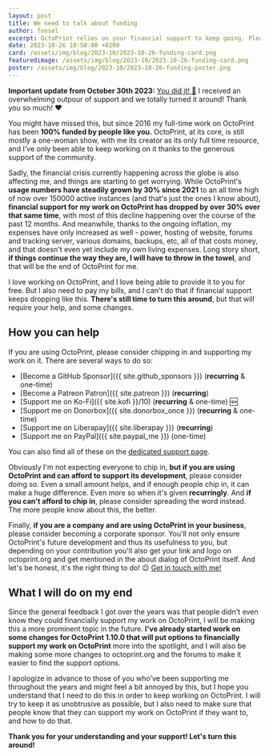 ```yaml
---
layout: post
title: We need to talk about funding
author: foosel
excerpt: OctoPrint relies on your financial support to keep going. Please consider chipping in if you can.
date: 2023-10-26 10:50:00 +0200
card: /assets/img/blog/2023-10/2023-10-26-funding-card.png
featuredimage: /assets/img/blog/2023-10/2023-10-26-funding-card.png
poster: /assets/img/blog/2023-10/2023-10-26-funding-poster.png
---
```


<div class="alert">
    <strong>Important update from October 30th 2023:</strong> <a href="/blog/2023/10/30/funding-update/">You did it! 🥳</a>
    I received an overwhelming outpour of support and we totally turned it around! Thank you so much! ❤️
</div>

You might have missed this, but since 2016 my full-time work on OctoPrint has been
**100% funded by people like you.** OctoPrint, at its core, is still
mostly a one-woman show, with me its creator as its only full time resource, and I've only been 
able to keep working on it thanks to the generous support of the community.

Sadly, the financial crisis currently happening across the globe is also affecting me, and things 
are starting to get worrying. While OctoPrint's **usage numbers have steadily grown by 30% since 2021**
to an all time high of now over 150000 active instances (and that's just the ones I know about), 
**financial support for my work on OctoPrint has dropped by over 30% over that same time**, with most of this 
decline happening over the course of the past 12 months. And meanwhile, thanks to 
the ongoing inflation, my expenses have only increased as well - power, hosting of website, forums and
tracking server, various domains, backups, etc, all of that costs money, and that doesn't even yet
include my own living expenses. Long story short, **if things continue the way they are,
I will have to throw in the towel**, and that will be the end of OctoPrint for me.

I love working on OctoPrint, and I love being able to provide it to you for free. But I also need to
pay my bills, and I can't do that if financial support keeps dropping like this. **There's still time to turn this around**,
but that will require your help, and some changes.

## How you can help

If you are using OctoPrint, please consider chipping in and supporting my work on it. There are several 
ways to do so:

- [Become a GitHub Sponsor]({{ site.github_sponsors }}) (**recurring** & one-time)
- [Become a Patreon Patron]({{ site.patreon }}) (**recurring**)
- [Support me on Ko-Fi]({{ site.kofi }}/10) (**recurring** & one-time) 🆕
- [Support me on Donorbox]({{ site.donorbox_once }}) (**recurring** & one-time)
- [Support me on Liberapay]({{ site.liberapay }}) (**recurring**)
- [Support me on PayPal]({{ site.paypal_me }}) (one-time)

You can also find all of these on the [dedicated support page](/support-octoprint/).

Obviously I'm not expecting everyone to chip in, **but if you are using OctoPrint and can afford to
support its development**, please consider doing so. Even a small amount helps, and if enough people
chip in, it can make a huge difference. Even more so when it's given **recurringly**. 
And **if you can't afford to chip in**, please consider spreading
the word instead. The more people know about this, the better.

Finally, **if you are a company and are using OctoPrint in your business**, please consider becoming a
corporate sponsor. You'll not only ensure OctoPrint's future development and thus its usefulness to you, 
but depending on your contribution you'll also get your link and logo on octoprint.org and get 
mentioned in the about dialog of OctoPrint itself. And let's be honest, it's the right thing to do! 😉 [Get in touch with me!](mailto:sponsoring@octoprint.org)

## What I will do on my end

Since the general feedback I got over the years was that people didn't even know they could financially support
my work on OctoPrint, I will be making this a more prominent topic in the future. **I've already started
work on some changes for OctoPrint 1.10.0 that will put options to financially support my work on OctoPrint** more into the 
spotlight, and I will also be making some more changes to octoprint.org and the forums to make it easier to find the support options.

I apologize in advance to those of you who've been supporting me throughout the years and might feel
a bit annoyed by this, but I hope you understand that I need to do this in order to keep working on
OctoPrint. I will try to keep it as unobtrusive as possible, but I also need to make sure that people
know that they can support my work on OctoPrint if they want to, and how to do that.

**Thank you for your understanding and your support! Let's turn this around!**

